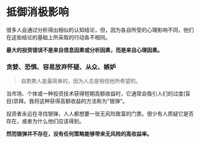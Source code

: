 # 抵御消极影响

很多人会通过分析得出相似的认知结论，但，因为各自所受的心理影响不同，他们在这些结论的基础上所采取的行动各不相同。

**最大的投资错误不是来自信息因素或分析因素，而是来自心理因素。**

### 贪婪、恐惧、容易放弃怀疑、从众、嫉妒

> 自欺欺人是最简单的，因为人总是相信他所希望的。

当市场、个体或一种投资技术获得短期高额收益时，它通常会吸引人们的过度(盲目)崇拜。我将这种获得高额收益的方法称为"银弹"。

投资者永远在寻找银弹，人人都想要一张无风险致富的门票。很少有人质疑它是否存在，或者为什么他们应该得到。

**然而银弹并不存在，没有任何策略能够带来无风险的高收益率。**
